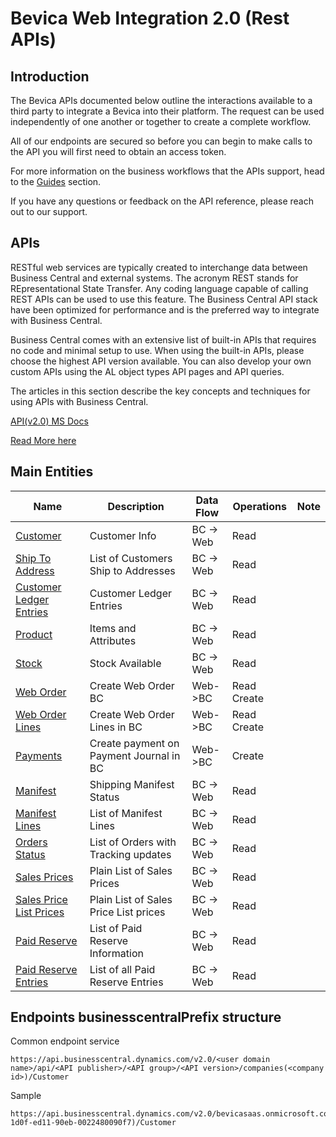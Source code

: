 # Bevica Web Integration 2.0 (Rest APIs)


## Introduction

The Bevica APIs documented below outline the interactions available to a third party to integrate a Bevica into their platform.
 The  request can be used independently of one another or together to create a complete workflow.

All of our endpoints are secured so before you can begin to make calls to the API you will first need to obtain an access token.

For more information on the business workflows that the APIs support, head to the [Guides](https://tvisiontech.freshdesk.com/) section.

If you have any questions or feedback on the API reference, please reach out to our support.

## APIs

RESTful web services are typically created to interchange data between Business Central and external systems. The acronym REST stands for REpresentational State Transfer. Any coding language capable of calling REST APIs can be used to use this feature. The Business Central API stack have been optimized for performance and is the preferred way to integrate with Business Central.

Business Central comes with an extensive list of built-in APIs that requires no code and minimal setup to use. When using the built-in APIs, please choose the highest API version available. You can also develop your own custom APIs using the AL object types API pages and API queries.

The articles in this section describe the key concepts and techniques for using APIs with Business Central.

[API(v2.0) MS Docs](https://docs.microsoft.com/en-us/dynamics365/business-central/dev-itpro/api-reference/v2.0/)


[Read More here](/Docs/README.md)

## Main Entities

| Name | Description | Data Flow | Operations | Note|
| ----------- | ----------- | ----------- | -------- | ---------- |
| [Customer](/Docs/APIs/Get%20Customer.md) | Customer Info| BC -> Web | Read | |
| [Ship To Address](/Docs/APIs/Get%20Ship%20to-Address) | List of Customers Ship to Addresses | BC -> Web | Read | |
| [Customer Ledger Entries](/Docs/APIs/Get-Customer-Ledger-Entries) | Customer Ledger Entries | BC -> Web | Read | | 
| [Product](/Docs/APIs/Get-Products) | Items and Attributes | BC -> Web | Read | |
| [Stock](/Docs/APIs/Get-Stock) | Stock Available  | BC -> Web | Read | |
| [Web Order](/Docs/APIs/Create-Web-Order) | Create Web Order BC | Web->BC    | Read Create | |
| [Web Order Lines](#/Docs/APIs/Create-Web-Order-Lines) | Create Web Order Lines in BC | Web->BC    | Read Create | |
| [Payments](/Docs/APIs/Create-Payment) | Create payment on Payment Journal in BC | Web->BC | Create | |
| [Manifest](/Docs/APIs/Get-Manifest) | Shipping Manifest Status | BC -> Web | Read | |
| [Manifest Lines](/Docs/APIs/Get--Manifest-Lines) | List of Manifest Lines | BC -> Web | Read | |
| [Orders Status](/Docs/APIs/Get-Orders-Status) | List of Orders with Tracking updates | BC -> Web | Read | |
| [Sales Prices](/Docs/APIs/Get-Sales-Prices) | Plain List of Sales Prices| BC -> Web | Read | |
| [Sales Price List Prices](#/Docs/APIs/Get-Sales-Price-List-Prices) | Plain List of Sales Price List prices| BC -> Web | Read | |
| [Paid Reserve](/Docs/APIs/Get-Paid-Reserve) | List of Paid Reserve Information| BC -> Web | Read | |
| [Paid Reserve Entries](/Docs/APIs/Get-Paid-Reserve-Entries) | List of all Paid Reserve Entries| BC -> Web | Read | |

## Endpoints businesscentralPrefix structure

Common endpoint service

~~~ api
https://api.businesscentral.dynamics.com/v2.0/<user domain name>/api/<API publisher>/<API group>/<API version>/companies(<company id>)/Customer
~~~

Sample

~~~ api
https://api.businesscentral.dynamics.com/v2.0/bevicasaas.onmicrosoft.com/tvt_develop/api/tvisiontech/webbevica/v2.0/companies(08f3eaa4-1d0f-ed11-90eb-0022480090f7)/Customer
~~~